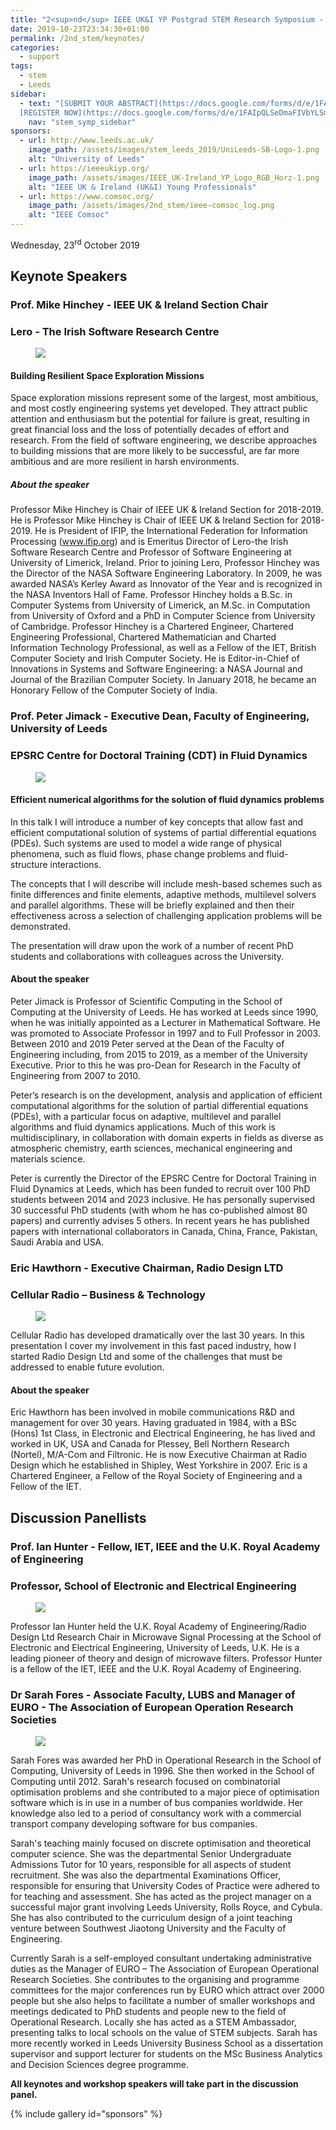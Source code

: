 ```yaml
---
title: "2<sup>nd</sup> IEEE UK&I YP Postgrad STEM Research Symposium - Keynotes and panelist"
date: 2019-10-23T23:34:30+01:00
permalink: /2nd_stem/keynotes/
categories:
  - support
tags:
  - stem
  - Leeds
sidebar:
  - text: "[SUBMIT YOUR ABSTRACT](https://docs.google.com/forms/d/e/1FAIpQLScc-PwLXCjWlXFSW3gZV38aU1iiRDb0zHMwfKTZcZL6QXGXgQ/viewform){: .btn .btn--success}
  [REGISTER NOW](https://docs.google.com/forms/d/e/1FAIpQLSeDmaFIVbYLSmBbvkKWVVyZtRapcTI0aO_75W6BwDnofLv9Dg/viewform){: .btn .btn--success}"
    nav: "stem_symp_sidebar"
sponsors:
  - url: http://www.leeds.ac.uk/
    image_path: /assets/images/stem_leeds_2019/UniLeeds-SB-Logo-1.png
    alt: "University of Leeds"
  - url: https://ieeeukiyp.org/
    image_path: /assets/images/IEEE_UK-Ireland_YP_Logo_RGB_Horz-1.png
    alt: "IEEE UK & Ireland (UK&I) Young Professionals"
  - url: https://www.comsoc.org/
    image_path: /assets/images/2nd_stem/ieee-comsoc_log.png
    alt: "IEEE Comsoc"
---
```


Wednesday, 23<sup>rd</sup> October 2019

## Keynote Speakers

### Prof. Mike Hinchey - IEEE UK & Ireland Section Chair

### Lero - The Irish Software Research Centre

<figure>
	<img src="/assets/images/stem_leeds_2019/Pimike-hinchey-150x150.jpg" style="max-width:150px">
</figure>

#### Building Resilient Space Exploration Missions

Space exploration missions represent some of the largest, most ambitious, and most costly engineering systems yet developed.   They attract public attention and enthusiasm but the potential for failure is great, resulting in great financial loss and the loss of potentially decades of effort and research.   From the field of software engineering, we describe approaches to building missions that are more likely to be successful, are far more ambitious and are more resilient in harsh environments.

##### About the speaker

Professor Mike Hinchey is Chair of IEEE UK & Ireland Section for 2018-2019. He is Professor Mike Hinchey is Chair of IEEE UK & Ireland Section for 2018-2019. He is President of IFIP, the International Federation for Information Processing (www.ifip.org) and is Emeritus Director of Lero-the Irish Software Research Centre and Professor of Software Engineering at University of Limerick, Ireland. Prior to joining Lero, Professor Hinchey was the Director of the NASA Software Engineering Laboratory. In 2009, he was awarded NASA’s Kerley Award as Innovator of the Year and is recognized in the NASA Inventors Hall of Fame. Professor Hinchey holds a B.Sc. in Computer Systems from University of Limerick, an M.Sc. in Computation from University of Oxford and a PhD in Computer Science from University of Cambridge. Professor Hinchey is a Chartered Engineer, Chartered Engineering Professional, Chartered Mathematician and Charted Information Technology Professional, as well as a Fellow of the IET, British Computer Society and Irish Computer Society. He is Editor-in-Chief of Innovations in Systems and Software Engineering: a NASA Journal and Journal of the Brazilian Computer Society. In January 2018, he became an Honorary Fellow of the Computer Society of India.

### Prof. Peter Jimack - Executive Dean, Faculty of Engineering, University of Leeds

### EPSRC Centre for Doctoral Training (CDT) in Fluid Dynamics

<figure>
	<img src="/assets/images/stem_leeds_2019/Pic_Peter_Jimack-278x278.jpeg" style="max-width:150px">
</figure>

#### Efficient numerical algorithms for the solution of fluid dynamics problems

In this talk I will introduce a number of key concepts that allow fast and efficient computational solution of systems of partial differential equations (PDEs). Such systems are used to model a wide range of physical phenomena, such as fluid flows, phase change problems and fluid-structure interactions.

The concepts that I will describe will include mesh-based schemes such as finite differences and finite elements, adaptive methods, multilevel solvers and parallel algorithms. These will be briefly explained and then their effectiveness across a selection of challenging application problems will be demonstrated.

The presentation will draw upon the work of a number of recent PhD students and collaborations with colleagues across the University.

#### About the speaker

Peter Jimack is Professor of Scientific Computing in the School of Computing at the University of Leeds. He has worked at Leeds since 1990, when he was initially appointed as a Lecturer in Mathematical Software. He was promoted to Associate Professor in 1997 and to Full Professor in 2003. Between 2010 and 2019 Peter served at the Dean of the Faculty of Engineering including, from 2015 to 2019, as a member of the University Executive. Prior to this he was pro-Dean for Research in the Faculty of Engineering from 2007 to 2010.

Peter’s research is on the development, analysis and application of efficient computational algorithms for the solution of partial differential equations (PDEs), with a particular focus on adaptive, multilevel and parallel algorithms and fluid dynamics applications. Much of this work is multidisciplinary, in collaboration with domain experts in fields as diverse as atmospheric chemistry, earth sciences, mechanical engineering and materials science.

Peter is currently the Director of the EPSRC Centre for Doctoral Training in Fluid Dynamics at Leeds, which has been funded to recruit over 100 PhD students between 2014 and 2023 inclusive. He has personally supervised 30 successful PhD students (with whom he has co-published almost 80 papers) and currently advises 5 others. In recent years he has published papers with international collaborators in Canada, China, France, Pakistan, Saudi Arabia and USA.

### Eric Hawthorn - Executive Chairman, Radio Design LTD

### Cellular Radio – Business & Technology

<figure>
	<img src="/assets/images/stem_leeds_2019/Pic_Eric-278x278.jpg" style="max-width:150px">
</figure>

Cellular Radio has developed dramatically over the last 30 years. In this presentation I cover my involvement in this fast paced industry, how I started Radio Design Ltd and some of the challenges that must be addressed to enable future evolution.

#### About the speaker

Eric Hawthorn has been involved in mobile communications R&D and management for over 30 years. Having graduated in 1984, with a BSc (Hons) 1st Class, in Electronic and Electrical Engineering, he has lived and worked in UK, USA and Canada for Plessey, Bell Northern Research (Nortel), M/A-Com and Filtronic. He is now Executive Chairman at Radio Design which he established in Shipley, West Yorkshire in 2007. Eric is a Chartered Engineer, a Fellow of the Royal Society of Engineering and a Fellow of the IET.

## Discussion Panellists

### Prof. Ian Hunter - Fellow, IET, IEEE and the U.K. Royal Academy of Engineering

### Professor, School of Electronic and Electrical Engineering

<figure>
	<img src="/assets/images/stem_leeds_2019/Pic_Ian-Hunter-150x150.jpg" style="max-width:150px">
</figure>

Professor Ian Hunter held the U.K. Royal Academy of Engineering/Radio Design Ltd Research Chair in Microwave Signal Processing at the School of Electronic and Electrical Engineering, University of Leeds, U.K. He is a leading pioneer of theory and design of microwave filters. Professor Hunter is a fellow of the IET, IEEE and the U.K. Royal Academy of Engineering.

### Dr Sarah Fores - Associate Faculty, LUBS and Manager of EURO - The Association of European Operation Research Societies

<figure>
	<img src="/assets/images/stem_leeds_2019/Sarah_2017.JPG" style="max-width:150px">
</figure>

Sarah Fores was awarded her PhD in Operational Research in the School of Computing, University of Leeds in 1996. She then worked in the School of Computing until 2012. Sarah's research focused on combinatorial optimisation problems and she contributed to a major piece of optimisation software which is in use in a number of bus companies worldwide. Her knowledge also led to a period of consultancy work with a commercial transport company developing software for bus companies.

Sarah's teaching mainly focused on discrete optimisation and theoretical computer science. She was the departmental Senior Undergraduate Admissions Tutor for 10 years, responsible for all aspects of student recruitment. She was also the departmental Examinations Officer, responsible for ensuring that University Codes of Practice were adhered to for teaching and assessment. She has acted as the project manager on a successful major grant involving Leeds University, Rolls Royce, and Cybula. She has also contributed to the curriculum design of a joint teaching venture between Southwest Jiaotong University and the Faculty of Engineering.

Currently Sarah is a self-employed consultant undertaking administrative duties as the Manager of EURO – The Association of European Operational Research Societies. She contributes to the organising and programme committees for the major conferences run by EURO which attract over 2000 people but she also helps to facilitate a number of smaller workshops and meetings dedicated to PhD students and people new to the field of Operational Research. Locally she has acted as a STEM Ambassador, presenting talks to local schools on the value of STEM subjects. Sarah has more recently worked in Leeds University Business School as a dissertation supervisor and support lecturer for students on the MSc Business Analytics and Decision Sciences degree programme.

**All keynotes and workshop speakers will take part in the discussion panel.**

{% include gallery id="sponsors" %}
